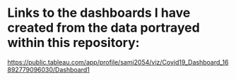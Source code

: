 # Links to the dashboards I have created from the data portrayed within this repository:

https://public.tableau.com/app/profile/sami2054/viz/Covid19_Dashboard_16892779096030/Dashboard1 
